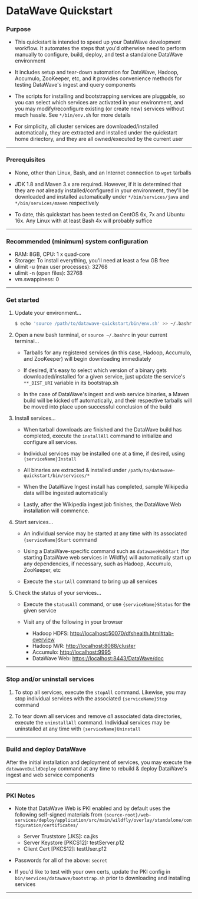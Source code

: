 # DataWave Quickstart

### Purpose

* This quickstart is intended to speed up your DataWave development 
workflow. It automates the steps that you'd otherwise need to perform
manually to configure, build, deploy, and test a standalone DataWave 
environment

* It includes setup and tear-down automation for DataWave, Hadoop, Accumulo,
ZooKeeper, etc, and it provides convenience methods for testing DataWave's
ingest and query components

* The scripts for installing and bootstrapping services are pluggable, so
you can select which services are activated in your environment, and you may 
modify/reconfigure existing (or create new) services without much hassle.
See `*/bin/env.sh` for more details

* For simplicity, all cluster services are downloaded/installed automatically,
they are extracted and installed under the quickstart home diriectory, and they
are all owned/executed by the current user

---

### Prerequisites

* None, other than Linux, Bash, and an Internet connection to `wget` tarballs

* JDK 1.8 and Maven 3.x are required. However, if it is determined that they are
*not* already installed/configured in your environment, they'll be downloaded and
installed automatically under `*/bin/services/java` and `*/bin/services/maven`
respectively

* To date, this quickstart has been tested on CentOS 6x, 7x and Ubuntu 16x. Any
Linux with at least Bash 4x will probably suffice

---

### Recommended (minimum) system configuration

* RAM: 8GB, CPU: 1 x quad-core
* Storage: To install everything, you'll need at least a few GB free
* ulimit -u (max user processes): 32768
* ulimit -n (open files): 32768
* vm.swappiness: 0

---

### Get started

1. Update your environment...
    ```bash
    $ echo 'source /path/to/datawave-quickstart/bin/env.sh' >> ~/.bashrc 
    ```

2. Open a new bash terminal, or ` source ~/.bashrc ` in your current terminal...

    * Tarballs for any registered services (in this case, Hadoop, Accumulo, and ZooKeeper) 
      will begin downloading immediately

    * If desired, it's easy to select which version of a binary gets downloaded/installed
      for a given service, just update the service's ` **_DIST_URI ` variable in its bootstrap.sh

    * In the case of DataWave's ingest and web service binaries, a Maven build will be kicked
      off automatically, and their respective tarballs will be moved into place upon successful
      conclusion of the build
      
3. Install services...

    * When tarball downloads are finished and the DataWave build has completed, execute the 
    ` installAll ` command to initialize and configure all services.
      
    * Individual services may be installed one at a time, if desired, using ` {serviceName}Install `

    * All binaries are extracted & installed under ` /path/to/datawave-quickstart/bin/services/* `
    
    * When the DataWave Ingest install has completed, sample Wikipedia data will be ingested 
      automatically
      
    * Lastly, after the Wikipedia ingest job finishes, the DataWave Web installation will commence. 

4. Start services...

    * An individual service may be started at any time with its associated ` {serviceName}Start ` command
    
    * Using a DataWave-specific command such as ` datawaveWebStart ` (for starting DataWave web services in Wildfly) 
      will automatically start up any dependencies, if necessary, such as Hadoop, Accumulo, ZooKeeper, etc

    * Execute the ` startAll ` command to bring up all services

5. Check the status of your services...

   * Execute the ` statusAll ` command, or use ` {serviceName}Status ` for the given service
   
   * Visit any of the following in your browser
       * Hadoop HDFS:  <http://localhost:50070/dfshealth.html#tab-overview>
       * Hadoop M/R:   <http://localhost:8088/cluster>
       * Accumulo:     <http://localhost:9995>
       * DataWave Web: <https://localhost:8443/DataWave/doc>
   
---

### Stop and/or uninstall services

1. To stop all services, execute the ` stopAll ` command. Likewise, you may stop individual services
   with the associated ` {serviceName}Stop ` command

2. To tear down all services and remove *all* associated data directories, execute the ` uninstallAll `
   command. Individual services may be uninstalled at any time with ` {serviceName}Uninstall `

---

### Build and deploy DataWave

After the initial installation and deployment of services, you may execute the ` datawaveBuildDeploy ` command
at any time to rebuild & deploy DataWave's ingest and web service components

---

### PKI Notes
    
* Note that DataWave Web is PKI enabled and by default uses the following self-signed materials from
`{source-root}/web-services/deploy/application/src/main/wildfly/overlay/standalone/configuration/certificates/`

    * Server Truststore [JKS]: ca.jks
    * Server Keystore [PKCS12]: testServer.p12
    * Client Cert [PKCS12]: testUser.p12
        
* Passwords for all of the above: `secret`

* If you'd like to test with your own certs, update the PKI config in ` bin/services/datawave/bootstrap.sh `
  prior to downloading and installing services

---
